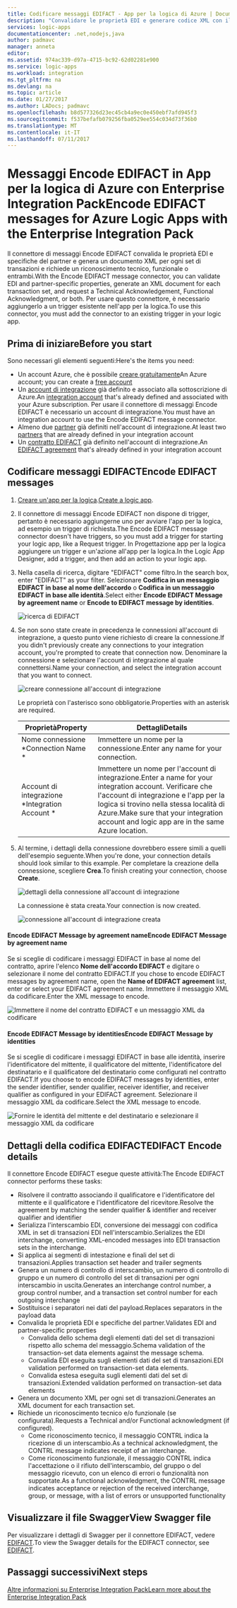 ```yaml
---
title: Codificare messaggi EDIFACT - App per la logica di Azure | Documentazione Microsoft
description: "Convalidare le proprietà EDI e generare codice XML con il codificatore di messaggi EDIFACT in Enterprise Integration Pack in App per la logica di Azure"
services: logic-apps
documentationcenter: .net,nodejs,java
author: padmavc
manager: anneta
editor: 
ms.assetid: 974ac339-d97a-4715-bc92-62d02281e900
ms.service: logic-apps
ms.workload: integration
ms.tgt_pltfrm: na
ms.devlang: na
ms.topic: article
ms.date: 01/27/2017
ms.author: LADocs; padmavc
ms.openlocfilehash: b8d577326d23ec45cb4a9ec0e450ebf7afd945f3
ms.sourcegitcommit: f537befafb079256fba0529ee554c034d73f36b0
ms.translationtype: MT
ms.contentlocale: it-IT
ms.lasthandoff: 07/11/2017
---
```

# <a name="encode-edifact-messages-for-azure-logic-apps-with-the-enterprise-integration-pack"></a><span data-ttu-id="d2003-103">Messaggi Encode EDIFACT in App per la logica di Azure con Enterprise Integration Pack</span><span class="sxs-lookup"><span data-stu-id="d2003-103">Encode EDIFACT messages for Azure Logic Apps with the Enterprise Integration Pack</span></span>

<span data-ttu-id="d2003-104">Il connettore di messaggi Encode EDIFACT convalida le proprietà EDI e specifiche del partner e genera un documento XML per ogni set di transazioni e richiede un riconoscimento tecnico, funzionale o entrambi.</span><span class="sxs-lookup"><span data-stu-id="d2003-104">With the Encode EDIFACT message connector, you can validate EDI and partner-specific properties, generate an XML document for each transaction set, and request a Technical Acknowledgement, Functional Acknowledgment, or both.</span></span>
<span data-ttu-id="d2003-105">Per usare questo connettore, è necessario aggiungerlo a un trigger esistente nell'app per la logica.</span><span class="sxs-lookup"><span data-stu-id="d2003-105">To use this connector, you must add the connector to an existing trigger in your logic app.</span></span>

## <a name="before-you-start"></a><span data-ttu-id="d2003-106">Prima di iniziare</span><span class="sxs-lookup"><span data-stu-id="d2003-106">Before you start</span></span>

<span data-ttu-id="d2003-107">Sono necessari gli elementi seguenti:</span><span class="sxs-lookup"><span data-stu-id="d2003-107">Here's the items you need:</span></span>

* <span data-ttu-id="d2003-108">Un account Azure, che è possibile [creare gratuitamente](https://azure.microsoft.com/free)</span><span class="sxs-lookup"><span data-stu-id="d2003-108">An Azure account; you can create a [free account](https://azure.microsoft.com/free)</span></span>
* <span data-ttu-id="d2003-109">Un [account di integrazione](logic-apps-enterprise-integration-create-integration-account.md) già definito e associato alla sottoscrizione di Azure.</span><span class="sxs-lookup"><span data-stu-id="d2003-109">An [integration account](logic-apps-enterprise-integration-create-integration-account.md) that's already defined and associated with your Azure subscription.</span></span> <span data-ttu-id="d2003-110">Per usare il connettore di messaggi Encode EDIFACT è necessario un account di integrazione.</span><span class="sxs-lookup"><span data-stu-id="d2003-110">You must have an integration account to use the Encode EDIFACT message connector.</span></span> 
* <span data-ttu-id="d2003-111">Almeno due [partner](logic-apps-enterprise-integration-partners.md) già definiti nell'account di integrazione.</span><span class="sxs-lookup"><span data-stu-id="d2003-111">At least two [partners](logic-apps-enterprise-integration-partners.md) that are already defined in your integration account</span></span>
* <span data-ttu-id="d2003-112">Un [contratto EDIFACT](logic-apps-enterprise-integration-edifact.md) già definito nell'account di integrazione.</span><span class="sxs-lookup"><span data-stu-id="d2003-112">An [EDIFACT agreement](logic-apps-enterprise-integration-edifact.md) that's already defined in your integration account</span></span>

## <a name="encode-edifact-messages"></a><span data-ttu-id="d2003-113">Codificare messaggi EDIFACT</span><span class="sxs-lookup"><span data-stu-id="d2003-113">Encode EDIFACT messages</span></span>

1. <span data-ttu-id="d2003-114">[Creare un'app per la logica](logic-apps-create-a-logic-app.md).</span><span class="sxs-lookup"><span data-stu-id="d2003-114">[Create a logic app](logic-apps-create-a-logic-app.md).</span></span>

2. <span data-ttu-id="d2003-115">Il connettore di messaggi Encode EDIFACT non dispone di trigger, pertanto è necessario aggiungerne uno per avviare l'app per la logica, ad esempio un trigger di richiesta.</span><span class="sxs-lookup"><span data-stu-id="d2003-115">The Encode EDIFACT message connector doesn't have triggers, so you must add a trigger for starting your logic app, like a Request trigger.</span></span> <span data-ttu-id="d2003-116">In Progettazione app per la logica aggiungere un trigger e un'azione all'app per la logica.</span><span class="sxs-lookup"><span data-stu-id="d2003-116">In the Logic App Designer, add a trigger, and then add an action to your logic app.</span></span>

3.  <span data-ttu-id="d2003-117">Nella casella di ricerca, digitare "EDIFACT" come filtro.</span><span class="sxs-lookup"><span data-stu-id="d2003-117">In the search box, enter "EDIFACT" as your filter.</span></span> <span data-ttu-id="d2003-118">Selezionare **Codifica in un messaggio EDIFACT in base al nome dell'accordo** o **Codifica in un messaggio EDIFACT in base alle identità**.</span><span class="sxs-lookup"><span data-stu-id="d2003-118">Select either **Encode EDIFACT Message by agreement name** or **Encode to EDIFACT message by identities**.</span></span>
   
    ![ricerca di EDIFACT](media/logic-apps-enterprise-integration-edifact-encode/edifactdecodeimage1.png)  

3. <span data-ttu-id="d2003-120">Se non sono state create in precedenza le connessioni all'account di integrazione, a questo punto viene richiesto di creare la connessione.</span><span class="sxs-lookup"><span data-stu-id="d2003-120">If you didn't previously create any connections to your integration account, you're prompted to create that connection now.</span></span> <span data-ttu-id="d2003-121">Denominare la connessione e selezionare l'account di integrazione al quale connettersi.</span><span class="sxs-lookup"><span data-stu-id="d2003-121">Name your connection, and select the integration account that you want to connect.</span></span>

    ![creare connessione all'account di integrazione](media/logic-apps-enterprise-integration-edifact-encode/edifactencodeimage1.png)  

    <span data-ttu-id="d2003-123">Le proprietà con l'asterisco sono obbligatorie.</span><span class="sxs-lookup"><span data-stu-id="d2003-123">Properties with an asterisk are required.</span></span>

    | <span data-ttu-id="d2003-124">Proprietà</span><span class="sxs-lookup"><span data-stu-id="d2003-124">Property</span></span> | <span data-ttu-id="d2003-125">Dettagli</span><span class="sxs-lookup"><span data-stu-id="d2003-125">Details</span></span> |
    | --- | --- |
    | <span data-ttu-id="d2003-126">Nome connessione *</span><span class="sxs-lookup"><span data-stu-id="d2003-126">Connection Name *</span></span> |<span data-ttu-id="d2003-127">Immettere un nome per la connessione.</span><span class="sxs-lookup"><span data-stu-id="d2003-127">Enter any name for your connection.</span></span> |
    | <span data-ttu-id="d2003-128">Account di integrazione *</span><span class="sxs-lookup"><span data-stu-id="d2003-128">Integration Account *</span></span> |<span data-ttu-id="d2003-129">Immettere un nome per l'account di integrazione.</span><span class="sxs-lookup"><span data-stu-id="d2003-129">Enter a name for your integration account.</span></span> <span data-ttu-id="d2003-130">Verificare che l'account di integrazione e l'app per la logica si trovino nella stessa località di Azure.</span><span class="sxs-lookup"><span data-stu-id="d2003-130">Make sure that your integration account and logic app are in the same Azure location.</span></span> |

5.  <span data-ttu-id="d2003-131">Al termine, i dettagli della connessione dovrebbero essere simili a quelli dell'esempio seguente.</span><span class="sxs-lookup"><span data-stu-id="d2003-131">When you're done, your connection details should look similar to this example.</span></span> <span data-ttu-id="d2003-132">Per completare la creazione della connessione, scegliere **Crea**.</span><span class="sxs-lookup"><span data-stu-id="d2003-132">To finish creating your connection, choose **Create**.</span></span>

    ![dettagli della connessione all'account di integrazione](media/logic-apps-enterprise-integration-edifact-encode/edifactencodeimage2.png)

    <span data-ttu-id="d2003-134">La connessione è stata creata.</span><span class="sxs-lookup"><span data-stu-id="d2003-134">Your connection is now created.</span></span>

    ![connessione all'account di integrazione creata](media/logic-apps-enterprise-integration-edifact-encode/edifactencodeimage4.png)

#### <a name="encode-edifact-message-by-agreement-name"></a><span data-ttu-id="d2003-136">Encode EDIFACT Message by agreement name</span><span class="sxs-lookup"><span data-stu-id="d2003-136">Encode EDIFACT Message by agreement name</span></span>

<span data-ttu-id="d2003-137">Se si sceglie di codificare i messaggi EDIFACT in base al nome del contratto, aprire l'elenco **Nome dell'accordo EDIFACT** e digitare o selezionare il nome del contratto EDIFACT.</span><span class="sxs-lookup"><span data-stu-id="d2003-137">If you chose to encode EDIFACT messages by agreement name, open the **Name of EDIFACT agreement** list, enter or select your EDIFACT agreement name.</span></span> <span data-ttu-id="d2003-138">Immettere il messaggio XML da codificare.</span><span class="sxs-lookup"><span data-stu-id="d2003-138">Enter the XML message to encode.</span></span>

![Immettere il nome del contratto EDIFACT e un messaggio XML da codificare](media/logic-apps-enterprise-integration-edifact-encode/edifactencodeimage6.png)

#### <a name="encode-edifact-message-by-identities"></a><span data-ttu-id="d2003-140">Encode EDIFACT Message by identities</span><span class="sxs-lookup"><span data-stu-id="d2003-140">Encode EDIFACT Message by identities</span></span>

<span data-ttu-id="d2003-141">Se si sceglie di codificare i messaggi EDIFACT in base alle identità, inserire l'identificatore del mittente, il qualificatore del mittente, l'identificatore del destinatario e il qualificatore del destinatario come configurati nel contratto EDIFACT.</span><span class="sxs-lookup"><span data-stu-id="d2003-141">If you choose to encode EDIFACT messages by identities, enter the sender identifier, sender qualifier, receiver identifier, and receiver qualifier as configured in your EDIFACT agreement.</span></span> <span data-ttu-id="d2003-142">Selezionare il messaggio XML da codificare.</span><span class="sxs-lookup"><span data-stu-id="d2003-142">Select the XML message to encode.</span></span>

![Fornire le identità del mittente e del destinatario e selezionare il messaggio XML da codificare](media/logic-apps-enterprise-integration-edifact-encode/edifactencodeimage7.png)

## <a name="edifact-encode-details"></a><span data-ttu-id="d2003-144">Dettagli della codifica EDIFACT</span><span class="sxs-lookup"><span data-stu-id="d2003-144">EDIFACT Encode details</span></span>

<span data-ttu-id="d2003-145">Il connettore Encode EDIFACT esegue queste attività:</span><span class="sxs-lookup"><span data-stu-id="d2003-145">The Encode EDIFACT connector performs these tasks:</span></span> 

* <span data-ttu-id="d2003-146">Risolvere il contratto associando il qualificatore e l'identificatore del mittente e il qualificatore e l'identificatore del ricevitore.</span><span class="sxs-lookup"><span data-stu-id="d2003-146">Resolve the agreement by matching the sender qualifier & identifier and receiver qualifier and identifier</span></span>
* <span data-ttu-id="d2003-147">Serializza l'interscambio EDI, conversione dei messaggi con codifica XML in set di transazioni EDI nell'interscambio.</span><span class="sxs-lookup"><span data-stu-id="d2003-147">Serializes the EDI interchange, converting XML-encoded messages into EDI transaction sets in the interchange.</span></span>
* <span data-ttu-id="d2003-148">Si applica ai segmenti di intestazione e finali del set di transazioni.</span><span class="sxs-lookup"><span data-stu-id="d2003-148">Applies transaction set header and trailer segments</span></span>
* <span data-ttu-id="d2003-149">Genera un numero di controllo di interscambio, un numero di controllo di gruppo e un numero di controllo del set di transazioni per ogni interscambio in uscita.</span><span class="sxs-lookup"><span data-stu-id="d2003-149">Generates an interchange control number, a group control number, and a transaction set control number for each outgoing interchange</span></span>
* <span data-ttu-id="d2003-150">Sostituisce i separatori nei dati del payload.</span><span class="sxs-lookup"><span data-stu-id="d2003-150">Replaces separators in the payload data</span></span>
* <span data-ttu-id="d2003-151">Convalida le proprietà EDI e specifiche del partner.</span><span class="sxs-lookup"><span data-stu-id="d2003-151">Validates EDI and partner-specific properties</span></span>
  * <span data-ttu-id="d2003-152">Convalida dello schema degli elementi dati del set di transazioni rispetto allo schema del messaggio.</span><span class="sxs-lookup"><span data-stu-id="d2003-152">Schema validation of the transaction-set data elements against the message schema.</span></span>
  * <span data-ttu-id="d2003-153">Convalida EDI eseguita sugli elementi dati del set di transazioni.</span><span class="sxs-lookup"><span data-stu-id="d2003-153">EDI validation performed on transaction-set data elements.</span></span>
  * <span data-ttu-id="d2003-154">Convalida estesa eseguita sugli elementi dati del set di transazioni.</span><span class="sxs-lookup"><span data-stu-id="d2003-154">Extended validation performed on transaction-set data elements</span></span>
* <span data-ttu-id="d2003-155">Genera un documento XML per ogni set di transazioni.</span><span class="sxs-lookup"><span data-stu-id="d2003-155">Generates an XML document for each transaction set.</span></span>
* <span data-ttu-id="d2003-156">Richiede un riconoscimento tecnico e/o funzionale (se configurata).</span><span class="sxs-lookup"><span data-stu-id="d2003-156">Requests a Technical and/or Functional acknowledgment (if configured).</span></span>
  * <span data-ttu-id="d2003-157">Come riconoscimento tecnico, il messaggio CONTRL indica la ricezione di un interscambio.</span><span class="sxs-lookup"><span data-stu-id="d2003-157">As a technical acknowledgment, the CONTRL message indicates receipt of an interchange.</span></span>
  * <span data-ttu-id="d2003-158">Come riconoscimento funzionale, il messaggio CONTRL indica l'accettazione o il rifiuto dell'interscambio, del gruppo o del messaggio ricevuto, con un elenco di errori o funzionalità non supportate.</span><span class="sxs-lookup"><span data-stu-id="d2003-158">As a functional acknowledgment, the CONTRL message indicates acceptance or rejection of the received interchange, group, or message, with a list of errors or unsupported functionality</span></span>

## <a name="view-swagger-file"></a><span data-ttu-id="d2003-159">Visualizzare il file Swagger</span><span class="sxs-lookup"><span data-stu-id="d2003-159">View Swagger file</span></span>
<span data-ttu-id="d2003-160">Per visualizzare i dettagli di Swagger per il connettore EDIFACT, vedere [EDIFACT](/connectors/edifact/).</span><span class="sxs-lookup"><span data-stu-id="d2003-160">To view the Swagger details for the EDIFACT connector, see [EDIFACT](/connectors/edifact/).</span></span>

## <a name="next-steps"></a><span data-ttu-id="d2003-161">Passaggi successivi</span><span class="sxs-lookup"><span data-stu-id="d2003-161">Next steps</span></span>
[<span data-ttu-id="d2003-162">Altre informazioni su Enterprise Integration Pack</span><span class="sxs-lookup"><span data-stu-id="d2003-162">Learn more about the Enterprise Integration Pack</span></span>](logic-apps-enterprise-integration-overview.md "Informazioni su Enterprise Integration Pack") 

